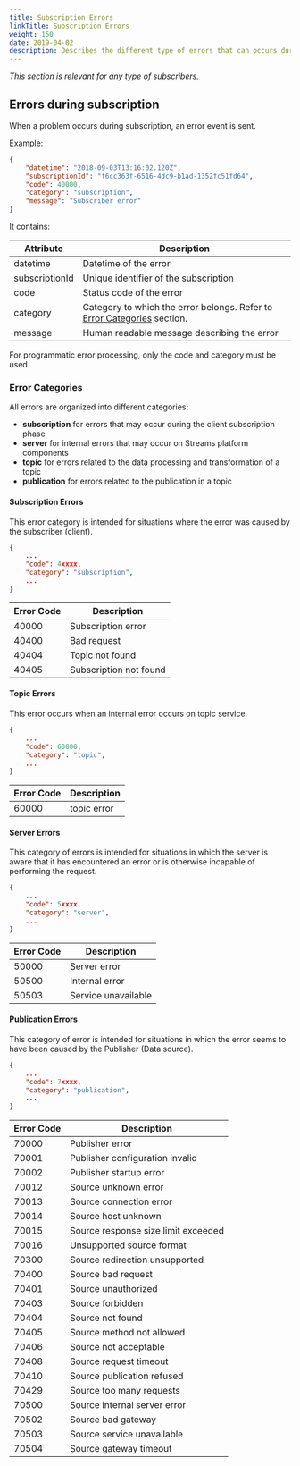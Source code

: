 ```yaml
---
title: Subscription Errors
linkTitle: Subscription Errors
weight: 150
date: 2019-04-02
description: Describes the different type of errors that can occurs during a subscription to Streams. 
---
```


*This section is relevant for any type of subscribers.*

## Errors during subscription

When a problem occurs during subscription, an error event is sent.

Example:

```json
{
    "datetime": "2018-09-03T13:16:02.120Z",
    "subscriptionId": "f6cc363f-6516-4dc9-b1ad-1352fc51fd64",
    "code": 40000,
    "category": "subscription",
    "message": "Subscriber error"
}
```

It contains:

| Attribute | Description |
|-----------|-------------|
| datetime | Datetime of the error |
| subscriptionId | Unique identifier of the subscription |
| code | Status code of the error |
| category | Category to which the error belongs. Refer to [Error Categories](#error-categories) section.|
| message | Human readable message describing the error

For programmatic error processing, only the code and category must be used.

### Error Categories

All errors are organized into different categories:

* **subscription** for errors that may occur during the client subscription phase
* **server** for internal errors that may occur on Streams platform components
* **topic** for errors related to the data processing and transformation of a topic
* **publication** for errors related to the publication in a topic

#### Subscription Errors

This error category is intended for situations where the error was caused by the subscriber (client).

```json
{
    ...
    "code": 4xxxx,
    "category": "subscription",
    ...
}
```

| Error Code | Description |
|------------|-------------|
| 40000 | Subscription error |
| 40400 | Bad request |
| 40404 | Topic not found |
| 40405 | Subscription not found |

#### Topic Errors

This error occurs when an internal error occurs on topic service.

```json
{
    ...
    "code": 60000,
    "category": "topic",
    ...
}
```

| Error Code | Description |
|------------|-------------|
| 60000 | topic error |

#### Server Errors

This category of errors is intended for situations in which the server is aware that it has encountered an error or is otherwise incapable of performing the request.

```json
{
    ...
    "code": 5xxxx,
    "category": "server",
    ...
}
```

| Error Code | Description |
|------------|-------------|
| 50000 | Server error |
| 50500 | Internal error |
| 50503 | Service unavailable |

#### Publication Errors

This category of error is intended for situations in which the error seems to have been caused by the Publisher (Data source).

```json
{
    ...
    "code": 7xxxx,
    "category": "publication",
    ...
}
```

| Error Code | Description |
|------------|-------------|
| 70000 | Publisher error |
| 70001 | Publisher configuration invalid |
| 70002 | Publisher startup error |
| 70012 | Source unknown error |
| 70013 | Source connection error |
| 70014 | Source host unknown |
| 70015 | Source response size limit exceeded |
| 70016 | Unsupported source format |
| 70300 | Source redirection unsupported |
| 70400 | Source bad request |
| 70401 | Source unauthorized |
| 70403 | Source forbidden |
| 70404 | Source not found |
| 70405 | Source method not allowed |
| 70406 | Source not acceptable |
| 70408 | Source request timeout |
| 70410 | Source publication refused |
| 70429 | Source too many requests |
| 70500 | Source internal server error |
| 70502 | Source bad gateway |
| 70503 | Source service unavailable |
| 70504 | Source gateway timeout |
